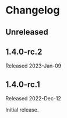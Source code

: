 # Changelog

## Unreleased

## 1.4.0-rc.2

Released 2023-Jan-09

## 1.4.0-rc.1

Released 2022-Dec-12

Initial release.
